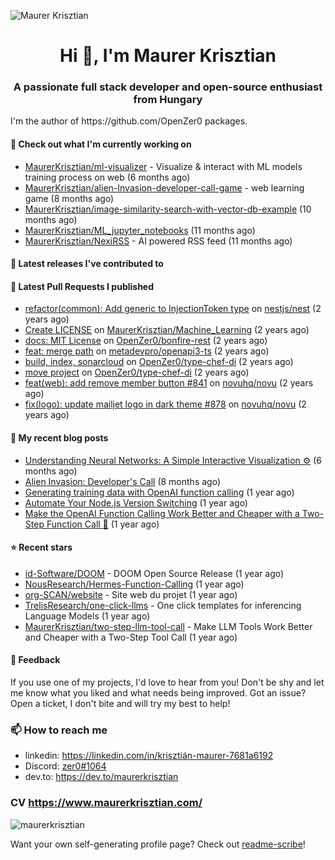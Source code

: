 ![Maurer Krisztian](https://user-images.githubusercontent.com/48491140/201497104-1836aea0-27cc-42fa-909c-26219dda6d61.png)

<h1 align="center">Hi 👋, I'm Maurer Krisztian</h1>
<h3 align="center">A passionate full stack developer and open-source enthusiast from Hungary</h3>
I'm the author of https://github.com/OpenZer0 packages.

#### 👷 Check out what I'm currently working on

- [MaurerKrisztian/ml-visualizer](https://github.com/MaurerKrisztian/ml-visualizer) - Visualize &amp; interact with ML models training process on web (6 months ago)
- [MaurerKrisztian/alien-Invasion-developer-call-game](https://github.com/MaurerKrisztian/alien-Invasion-developer-call-game) - web learning game (8 months ago)
- [MaurerKrisztian/image-similarity-search-with-vector-db-example](https://github.com/MaurerKrisztian/image-similarity-search-with-vector-db-example) (10 months ago)
- [MaurerKrisztian/ML_jupyter_notebooks](https://github.com/MaurerKrisztian/ML_jupyter_notebooks) (11 months ago)
- [MaurerKrisztian/NexiRSS](https://github.com/MaurerKrisztian/NexiRSS) - AI powered RSS feed (11 months ago)

#### 🔭 Latest releases I've contributed to


#### 🔨 Latest Pull Requests I published

- [refactor(common): Add generic to InjectionToken type](https://github.com/nestjs/nest/pull/11555) on [nestjs/nest](https://github.com/nestjs/nest) (2 years ago)
- [Create LICENSE](https://github.com/MaurerKrisztian/Machine_Learning/pull/1) on [MaurerKrisztian/Machine_Learning](https://github.com/MaurerKrisztian/Machine_Learning) (2 years ago)
- [docs: MIT License](https://github.com/OpenZer0/bonfire-rest/pull/3) on [OpenZer0/bonfire-rest](https://github.com/OpenZer0/bonfire-rest) (2 years ago)
- [feat: merge path](https://github.com/metadevpro/openapi3-ts/pull/91) on [metadevpro/openapi3-ts](https://github.com/metadevpro/openapi3-ts) (2 years ago)
- [build, index, sonarcloud](https://github.com/OpenZer0/type-chef-di/pull/2) on [OpenZer0/type-chef-di](https://github.com/OpenZer0/type-chef-di) (2 years ago)
- [move project](https://github.com/OpenZer0/type-chef-di/pull/1) on [OpenZer0/type-chef-di](https://github.com/OpenZer0/type-chef-di) (2 years ago)
- [feat(web): add remove member button #841](https://github.com/novuhq/novu/pull/888) on [novuhq/novu](https://github.com/novuhq/novu) (2 years ago)
- [fix(logo): update mailjet logo in dark theme #878](https://github.com/novuhq/novu/pull/887) on [novuhq/novu](https://github.com/novuhq/novu) (2 years ago)

#### 📜 My recent blog posts

- [Understanding Neural Networks: A Simple Interactive Visualization ⚙️](https://dev.to/maurerkrisztian/understanding-neural-networks-a-simple-interactive-visualization-4pi8) (6 months ago)
- [Alien Invasion: Developer&#39;s Call](https://dev.to/maurerkrisztian/web-game-challenge-alien-invasion-developers-call-13gn) (8 months ago)
- [Generating training data with OpenAI function calling](https://dev.to/maurerkrisztian/generating-training-data-with-openai-function-calling-2c7l) (1 year ago)
- [Automate Your Node.js Version Switching](https://dev.to/maurerkrisztian/automate-your-nvm-version-switching-1fb9) (1 year ago)
- [Make the OpenAI Function Calling Work Better and Cheaper with a Two-Step Function Call 🚀](https://dev.to/maurerkrisztian/make-the-openai-function-calling-work-better-and-cheaper-with-a-two-step-function-call-1p96) (1 year ago)

#### ⭐ Recent stars

- [id-Software/DOOM](https://github.com/id-Software/DOOM) - DOOM Open Source Release (1 year ago)
- [NousResearch/Hermes-Function-Calling](https://github.com/NousResearch/Hermes-Function-Calling) (1 year ago)
- [org-SCAN/website](https://github.com/org-SCAN/website) - Site web du projet (1 year ago)
- [TrelisResearch/one-click-llms](https://github.com/TrelisResearch/one-click-llms) - One click templates for inferencing Language Models (1 year ago)
- [MaurerKrisztian/two-step-llm-tool-call](https://github.com/MaurerKrisztian/two-step-llm-tool-call) - Make LLM Tools Work Better and Cheaper with a Two-Step Tool Call (1 year ago)

#### 💬 Feedback

If you use one of my projects, I'd love to hear from you! Don't be shy and let me know what you liked
and what needs being improved. Got an issue? Open a ticket, I don't bite and will try my best to help!

### 📫 How to reach me
- linkedin: https://linkedin.com/in/krisztián-maurer-7681a6192
- Discord: <a href="https://discord.com/users/zer0#1064"> zer0#1064</a>
- dev.to: https://dev.to/maurerkrisztian

### CV https://www.maurerkrisztian.com/

<p><img align="center" src="https://github-readme-streak-stats.herokuapp.com/?user=maurerkrisztian&" alt="maurerkrisztian" /></p>

Want your own self-generating profile page? Check out [readme-scribe](https://github.com/muesli/readme-scribe)!
